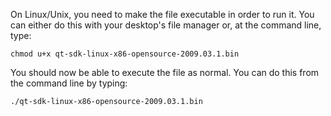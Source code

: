 On Linux/Unix, you need to make the file executable in order to run it. You 
can either do this with your desktop's file manager or, at the command line, type:

    chmod u+x qt-sdk-linux-x86-opensource-2009.03.1.bin

You should now be able to execute the file as normal. You can do this from 
the command line by typing:

    ./qt-sdk-linux-x86-opensource-2009.03.1.bin


